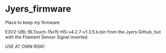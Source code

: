 # Jyers_firmware
Place to keep my firmware

E3V2-UBL-BLTouch-15x15-HS-v4.2.7-v1.3.5.b.bin from the Jyers Github, but with the Filament Sensor Signal inverted.

USE AT OWN RISK!
